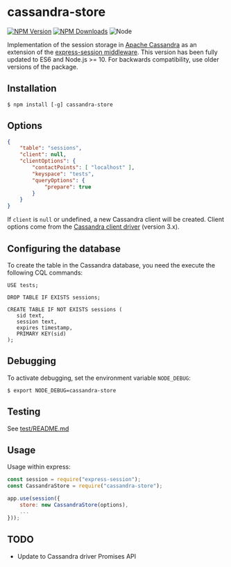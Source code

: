 cassandra-store
===============

[![NPM Version][npm-image]][npm-url]
[![NPM Downloads][npm-downloads]][npm-url]
![Node][node-version]

Implementation of the session storage in [Apache Cassandra][cassandra]
as an extension of the [express-session middleware][express-session].
This version has been fully updated to ES6 and Node.js >= 10. For backwards
compatibility, use older versions of the package.

## Installation

```shell
$ npm install [-g] cassandra-store
```

## Options

```json
{
    "table": "sessions",
    "client": null,
    "clientOptions": {
        "contactPoints": [ "localhost" ],
        "keyspace": "tests",
        "queryOptions": {
            "prepare": true
        }
    }
}
```

If `client` is `null` or undefined, a new Cassandra client will be created.
Client options come from the [Cassandra client driver][cassandra-driver] (version 3.x).

## Configuring the database

To create the table in the Cassandra database, you need the execute the
following CQL commands:

```
USE tests;

DROP TABLE IF EXISTS sessions;

CREATE TABLE IF NOT EXISTS sessions (
   sid text,
   session text,
   expires timestamp,
   PRIMARY KEY(sid)
);
```

## Debugging

To activate debugging, set the environment variable `NODE_DEBUG`:

```shell
$ export NODE_DEBUG=cassandra-store
```

## Testing

See [test/README.md](test/README.md)

## Usage

Usage within express:

```javascript
const session = require("express-session");
const CassandraStore = require("cassandra-store");

app.use(session({
    store: new CassandraStore(options),
    ...
}));
```

## TODO

- Update to Cassandra driver Promises API

[cassandra]: https://cassandra.apache.org/
[cassandra-driver]: https://docs.datastax.com/en/developer/nodejs-driver/3.5/
[express-session]: https://github.com/expressjs/session
[node-version]: https://img.shields.io/badge/node-10-orange.svg?style=flat-square
[npm-image]: https://img.shields.io/badge/npm-5.1.0-blue.svg?style=flat-square
[npm-downloads]: https://img.shields.io/badge/downloads-12k-red.svg?style=flat-square
[npm-url]: https://www.npmjs.com/package/cassandra-store